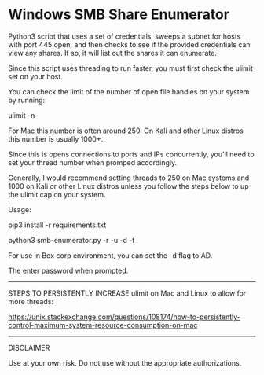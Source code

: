# Windows SMB Share Enumerator

Python3 script that uses a set of credentials, sweeps a subnet for hosts with port 445 open, and then checks to see if the provided credentials can view any shares. If so, it will list out the shares it can enumerate.

Since this script uses threading to run faster, you must first check the ulimit set on your host.

You can check the limit of the number of open file handles on your system by running:

ulimit -n

For Mac this number is often around 250. On Kali and other Linux distros this number is usually 1000+.

Since this is opens connections to ports and IPs concurrently, you'll need to set your thread number when promped accordingly.

Generally, I would recommend setting threads to 250 on Mac systems and 1000 on Kali or other Linux distros unless you follow the steps below to up the ulimit cap on your system.


Usage:

pip3 install -r requirements.txt

python3 smb-enumerator.py -r <IP block> -u <username> -d <domain> -t <threads>

For use in Box corp environment, you can set the -d flag to AD.

The enter password when prompted.


-------------------------

STEPS TO PERSISTENTLY INCREASE ulimit on Mac and Linux to allow for more threads:

https://unix.stackexchange.com/questions/108174/how-to-persistently-control-maximum-system-resource-consumption-on-mac

------------------------

DISCLAIMER

Use at your own risk. Do not use without the appropriate authorizations.

